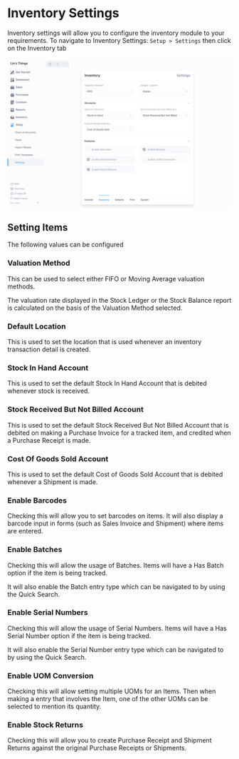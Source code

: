 # Inventory Settings

Inventory settings will allow you to configure the inventory module to your
requirements. To navigate to Inventory Settings: `Setup > Settings` then click
on the Inventory tab

![Inventory Settings](./images/inventory-settings.png)

## Setting Items

The following values can be configured

### Valuation Method

This can be used to select either FIFO or Moving Average valuation methods.

The valuation rate displayed in the Stock Ledger or the Stock Balance report is
calculated on the basis of the Valuation Method selected.

### Default Location

This is used to set the location that is used whenever an inventory transaction
detail is created.

### Stock In Hand Account

This is used to set the default Stock In Hand Account that is debited whenever
stock is received.

### Stock Received But Not Billed Account

This is used to set the default Stock Received But Not Billed Account that is
debited on making a Purchase Invoice for a tracked item, and credited when a
Purchase Receipt is made.

### Cost Of Goods Sold Account

This is used to set the default Cost of Goods Sold Account that is debited
whenever a Shipment is made.

### Enable Barcodes

Checking this will allow you to set barcodes on items. It will also display a
barcode input in forms (such as Sales Invoice and Shipment) where items are
entered.

### Enable Batches

Checking this will allow the usage of Batches. Items will have a Has Batch
option if the item is being tracked.

It will also enable the Batch entry type which can be navigated to by using the
Quick Search.

### Enable Serial Numbers

Checking this will allow the usage of Serial Numbers. Items will have a Has
Serial Number option if the item is being tracked.

It will also enable the
Serial Number entry type which can be navigated to by using the Quick Search.

### Enable UOM Conversion

Checking this will allow setting multiple UOMs for an Items. Then when making a
entry that involves the Item, one of the other UOMs can be selected to mention
its quantity.

### Enable Stock Returns

Checking this will allow you to create Purchase Receipt and Shipment Returns against
the original Purchase Receipts or Shipments.
